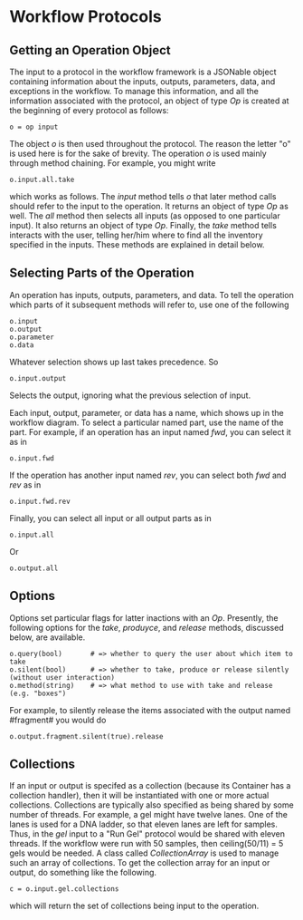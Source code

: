 # Workflow Protocols

## Getting an Operation Object

The input to a protocol in the workflow framework is a JSONable object containing information about the inputs, outputs, parameters, data, and exceptions in the workflow. To manage this information, and all the information associated with the protocol, an object of type *Op* is created at the beginning of every protocol as follows:

    o = op input
    
The object *o* is then used throughout the protocol. The reason the letter "o" is used here is for the sake of brevity. The operation *o* is used mainly through method chaining. For example, you might write

    o.input.all.take
    
which works as follows. The *input* method tells *o* that later method calls should refer to the input to the operation. It returns an object of type *Op* as well. The *all* method then selects all inputs (as opposed to one particular input). It also returns an object of type *Op*. Finally, the *take* method tells interacts with the user, telling her/him where to find all the inventory specified in the inputs. These methods are explained in detail below.

## Selecting Parts of the Operation

An operation has inputs, outputs, parameters, and data. To tell the operation which parts of it subsequent methods will refer to, use one of the following

    o.input
    o.output
    o.parameter
    o.data
    
Whatever selection shows up last takes precedence. So 

    o.input.output
    
Selects the output, ignoring what the previous selection of input.

Each input, output, parameter, or data has a name, which shows up in the workflow diagram. To select a particular named part, use the name of the part. For example, if an operation has an input named *fwd*, you can select it as in

	o.input.fwd
	
If the operation has another input named *rev*, you can select both *fwd* and *rev* as in

    o.input.fwd.rev
    
Finally, you can select all input or all output parts as in

    o.input.all
    
Or

    o.output.all
    
## Options

Options set particular flags for latter inactions with an *Op*. Presently, the following options for the *take*, *produyce*, and *release* methods, discussed below, are available.

	o.query(bool)		# => whether to query the user about which item to take
	o.silent(bool)      # => whether to take, produce or release silently (without user interaction)
	o.method(string)    # => what method to use with take and release (e.g. "boxes")
	
For example, to silently release the items associated with the output named #fragment# you would do

	o.output.fragment.silent(true).release
	
## Collections

If an input or output is specifed as a collection (because its Container has a collection handler), then it will be instantiated with one or more actual collections. Collections are typically also specified as being shared by some number of threads. For example, a gel might have twelve lanes. One of the lanes is used for a DNA ladder, so that eleven lanes are left for samples. Thus, in the *gel* input to a "Run Gel" protocol would be shared with eleven threads. If the workflow were run with 50 samples, then ceiling(50/11) = 5 gels would be needed. A class called *CollectionArray* is used to manage such an array of collections. To get the collection array for an input or output, do something like the following.

	c = o.input.gel.collections
	
which will return the set of collections being input to the operation.
	
	
	
	